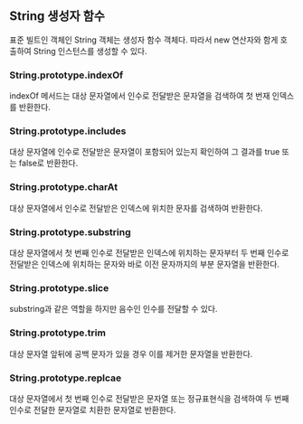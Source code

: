 ## String 생성자 함수

표준 빌트인 객체인 String 객체는 생성자 함수 객체다. 따라서 new 연산자와 함게 호출하여 String 인스턴스를 생성할 수 있다.

### String.prototype.indexOf

indexOf 메서드는 대상 문자열에서 인수로 전달받은 문자열을 검색하여 첫 번재 인덱스를 반환한다.

### String.prototype.includes

대상 문자열에 인수로 전달받은 문자열이 포함되어 있는지 확인하여 그 결과를 true 또는 false로 반환한다.

### String.prototype.charAt

대상 문자열에서 인수로 전달받은 인덱스에 위치한 문자를 검색하여 반환한다.

### String.prototype.substring

대상 문자열에서 첫 번째 인수로 전달받은 인덱스에 위치하는 문자부터 두 번째 인수로 전달받은 인덱스에 위치하는 문자와 바로 이전 문자까지의 부분 문자열을 반환한다.

### String.prototype.slice

substring과 같은 역할을 하지만 음수인 인수를 전달할 수 있다.

### String.prototype.trim

대상 문자열 앞뒤에 공백 문자가 있을 경우 이를 제거한 문자열을 반환한다.

### String.prototype.replcae

대상 문자열에서 첫 번째 인수로 전달받은 문자열 또는 정규표현식을 검색하여 두 번째 인수로 전달한 문자열로 치환한 문자열로 반환한다.
